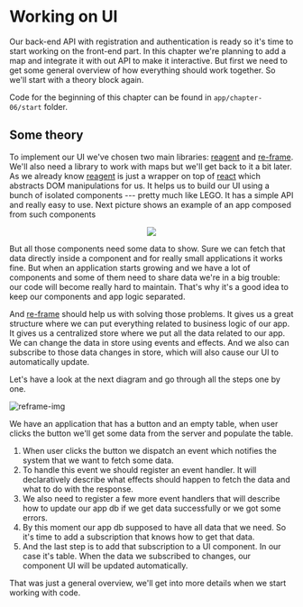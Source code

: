 # Working on UI

Our back-end API with registration and authentication is ready so it's time to start working on the front-end part. In this chapter we're planning to add a map and integrate it with out API to make it interactive. But first we need to get some general overview of how everything should work together. So we'll start with a theory block again.

Code for the beginning of this chapter can be found in  `app/chapter-06/start` folder.

## Some theory

To implement our UI we've chosen two main libraries: [reagent] and [re-frame]. We'll also need a library to work with maps but we'll get back to it a bit later. As we already know [reagent] is just a wrapper on top of [react] which abstracts DOM manipulations for us. It helps us to build our UI using a bunch of isolated components --- pretty much like LEGO. It has a simple API and really easy to use. Next picture shows an example of an app composed from such components

<p align="center">
  <img src="https://raw.github.com/aliaksandr-s/prototyping-with-clojure/master/tutorial/chapter-06/components.svg?sanitize=true">
</p>

But all those components need some data to show. Sure we can fetch that data directly inside a component and for really small applications it works fine. But when an application starts growing and we have a lot of components and some of them need to share data we're in a big trouble: our code will become really hard to maintain. That's why it's a good idea to keep our components and app logic separated. 

And [re-frame] should help us with solving those problems. It gives us a great structure where we can put everything related to business logic of our app. It gives us a centralized store where we put all the data related to our app. We can change the data in store using events and effects. And we also can subscribe to those data changes in store, which will also cause our UI to automatically update.

Let's have a look at the next diagram and go through all the steps one by one.

![reframe-img]

We have an application that has a button and an empty table, when user clicks the button we'll get some data from the server and populate the table. 

1. When user clicks the button we dispatch an event which notifies the system that we want to fetch some data.
2. To handle this event we should register an event handler. It will declaratively describe what effects should happen to fetch the data and what to do with the response.
3. We also need to register a few more event handlers that will describe how to update our app db if we get data successfully or we got some errors.
4. By this moment our app db supposed to have all data that we need. So it's time to add a subscription that knows how to get that data.
5. And the last step is to add that subscription to a UI component. In our case it's table. When the data we subscribed to changes, our component UI will be updated automatically. 

That was just a general overview, we'll get into more details when we start working with code.


[reagent]: https://reagent-project.github.io/
[re-frame]: https://github.com/Day8/re-frame
[react]: https://reactjs.org/
[components-img]: https://raw.github.com/aliaksandr-s/prototyping-with-clojure/master/tutorial/chapter-06/components.svg?sanitize=true
[reframe-img]: https://raw.github.com/aliaksandr-s/prototyping-with-clojure/master/tutorial/chapter-06/Re-frame.svg?sanitize=true
<!--stackedit_data:
eyJoaXN0b3J5IjpbLTI5OTQ3NDc1NCwxNjg1MDA0NTY3LC0xND
Y2MDczMjk3XX0=
-->